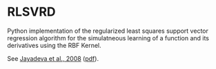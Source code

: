 # RLSVRD

Python implementation of the regularized least squares support vector
regression algorithm for the simulatneous learning of a function and
its derivatives using the RBF Kernel.


See
[Jayadeva et al., 2008](https://www.sciencedirect.com/science/article/pii/S0020025508001291)
([pdf](http://isiarticles.com/bundles/Article/pre/pdf/24941.pdf)).
